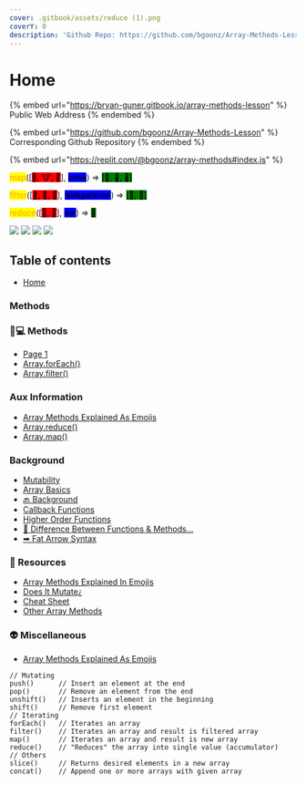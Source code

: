 ```yaml
---
cover: .gitbook/assets/reduce (1).png
coverY: 0
description: 'Github Repo: https://github.com/bgoonz/Array-Methods-Lesson'
---
```


# Home



{% embed url="https://bryan-guner.gitbook.io/array-methods-lesson" %}
Public Web Address
{% endembed %}

{% embed url="https://github.com/bgoonz/Array-Methods-Lesson" %}
Corresponding Github Repository
{% endembed %}

{% embed url="https://replit.com/@bgoonz/array-methods#index.js" %}

<mark style="color:orange;">map</mark>(\[<mark style="background-color:red;">🌽, 🐮, 🐔</mark>], <mark style="background-color:blue;">cook</mark>) => <mark style="background-color:green;">\[🍿, 🍔, 🍳]</mark>

<mark style="color:orange;">filter</mark>(\[<mark style="background-color:red;">🍿, 🍔, 🍳</mark>], <mark style="background-color:blue;">isVegetarian</mark>) => <mark style="background-color:green;">\[🍿, 🍳]</mark>

<mark style="color:orange;">reduce</mark>(\[<mark style="background-color:red;">🍿, 🍳</mark>], <mark style="background-color:blue;">eat</mark>) => <mark style="background-color:green;">💩</mark>

![](<.gitbook/assets/Array Methods\_Instructor Position Assessment-1.png>) ![](<.gitbook/assets/Array Methods\_Instructor Position Assessment-2.png>) ![](<.gitbook/assets/Array Methods\_Instructor Position Assessment-3.png>) ![](<.gitbook/assets/Array Methods\_Instructor Position Assessment-4.png>)

## Table of contents

* [Home](https://bryan-guner.gitbook.io/array-methods-lesson/README)

### Methods

### 👨💻 Methods

* [Page 1](https://bryan-guner.gitbook.io/array-methods-lesson/methods-1/page-1)
* [Array.forEach()](https://bryan-guner.gitbook.io/array-methods-lesson/methods-1/array.foreach)
* [Array.filter()](https://bryan-guner.gitbook.io/array-methods-lesson/methods-1/array.filter)

### Aux Information

* [Array Methods Explained As Emojis](https://bryan-guner.gitbook.io/array-methods-lesson/aux-information/array-methods-explained-as-emojis)
* [Array.reduce()](https://bryan-guner.gitbook.io/array-methods-lesson/aux-information/array.reduce)
* [Array.map()](https://bryan-guner.gitbook.io/array-methods-lesson/aux-information/array.map)

### Background

* [Mutability](https://bryan-guner.gitbook.io/array-methods-lesson/background/mutability)
* [Array Basics](https://bryan-guner.gitbook.io/array-methods-lesson/background/array-basics)
* [🔙 Background](https://bryan-guner.gitbook.io/array-methods-lesson/background/background)
* [Callback Functions](https://bryan-guner.gitbook.io/array-methods-lesson/background/callback-functions)
* [Higher Order Functions](https://bryan-guner.gitbook.io/array-methods-lesson/background/higher-order-functions)
* [🧘 Difference Between Functions & Methods...](https://bryan-guner.gitbook.io/array-methods-lesson/background/difference-between-functions-and-methods...)
* [➡ Fat Arrow Syntax](https://bryan-guner.gitbook.io/array-methods-lesson/background/fat-arrow-syntax)

### 📖 Resources

* [Array Methods Explained In Emojis](https://bryan-guner.gitbook.io/array-methods-lesson/resources/array-methods-explained-in-emojis)
* [Does It Mutate¿](https://bryan-guner.gitbook.io/array-methods-lesson/resources/does-it-mutate)
* [Cheat Sheet](https://bryan-guner.gitbook.io/array-methods-lesson/resources/cheat-sheet)
* [Other Array Methods](https://bryan-guner.gitbook.io/array-methods-lesson/resources/other-array-methods)

### 👽 Miscellaneous

* [Array Methods Explained As Emojis](https://bryan-guner.gitbook.io/array-methods-lesson/miscellaneous/array-methods-explained-as-emojis)

```
// Mutating
push()      // Insert an element at the end
pop()       // Remove an element from the end
unshift()   // Inserts an element in the beginning
shift()     // Remove first element
// Iterating
forEach()   // Iterates an array
filter()    // Iterates an array and result is filtered array
map()       // Iterates an array and result is new array
reduce()    // "Reduces" the array into single value (accumulator)
// Others
slice()     // Returns desired elements in a new array
concat()    // Append one or more arrays with given array
```
